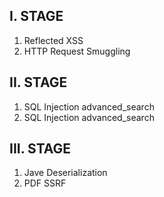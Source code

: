 ## I. STAGE

1. Reflected XSS
2. HTTP Request Smuggling

## II. STAGE

1. SQL Injection advanced_search
2. SQL Injection advanced_search

## III. STAGE

1. Jave Deserialization
2. PDF SSRF
